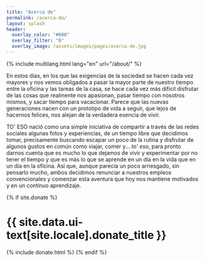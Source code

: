 ```yaml
---
title: "Acerca de"
permalink: /acerca-de/ 
layout: splash
header:
  overlay_color: "#000"
  overlay_filter: "0"
  overlay_image: /assets/images/pages/acerca-de.jpg
---
```


{% include multilang.html lang="en" url="/about/" %}

<span class="dropcap">E</span>n estos días, en los que las exigencias de la sociedad se hacen cada vez mayores y nos vemos obligados a pasar la mayor parte de nuestro tiempo entre la oficina y las tareas de la casa, se hace cada vez más difícil disfrutar de las cosas que realmente nos apasionan, pasar tiempo con nosotros mismos,  y sacar tiempo para vacacionar. Parece que las nuevas generaciones nacen con un prototipo de vida a seguir, que lejos de hacernos felices, nos alejan de la verdadera esencia de vivir. 

TO' ESO nació como una simple iniciativa de compartir a través de las redes sociales algunas fotos y experiencias, de un tiempo libre que decidimos tomar, precisamente buscando escapar un poco de la rutina y disfrutar de algunos gustos en común como viajar, comer y... _to' eso_, para pronto darnos cuenta que es mucho lo que dejamos de vivir y experimentar por no tener el tiempo y que es más lo que se aprende en un día en la vida que en un día en la oficina. Así que, aunque parecía un poco arriesgado, sin pensarlo mucho, ambos decidimos renunciar a nuestros empleos convencionales y comenzar esta aventura que hoy nos mantiene motivados y en un contínuo aprendizaje.

{% if site.donate %}
  <h1> {{ site.data.ui-text[site.locale].donate_title }} </h1>
  {% include donate.html %}
{% endif %}